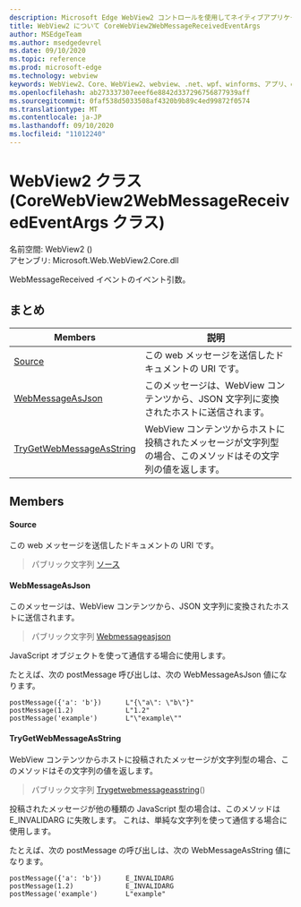 ```yaml
---
description: Microsoft Edge WebView2 コントロールを使用してネイティブアプリケーションに web 技術 (HTML、CSS、JavaScript) を埋め込む
title: WebView2 について CoreWebView2WebMessageReceivedEventArgs
author: MSEdgeTeam
ms.author: msedgedevrel
ms.date: 09/10/2020
ms.topic: reference
ms.prod: microsoft-edge
ms.technology: webview
keywords: WebView2、Core、WebView2、webview、.net、wpf、winforms、アプリ、edge、CoreWebView2、CoreWebView2Controller、browser control、edge html、Microsoft の WebView2。 CoreWebView2WebMessageReceivedEventArgs。
ms.openlocfilehash: ab273337307eeef6e8842d337296756877939aff
ms.sourcegitcommit: 0faf538d5033508af4320b9b89c4ed99872f0574
ms.translationtype: MT
ms.contentlocale: ja-JP
ms.lasthandoff: 09/10/2020
ms.locfileid: "11012240"
---
```

# WebView2 クラス (CoreWebView2WebMessageReceivedEventArgs クラス) 

名前空間: WebView2 () \
アセンブリ: Microsoft.Web.WebView2.Core.dll

WebMessageReceived イベントのイベント引数。

## まとめ

 Members                        | 説明
--------------------------------|---------------------------------------------
[Source](#source) | この web メッセージを送信したドキュメントの URI です。
[WebMessageAsJson](#webmessageasjson) | このメッセージは、WebView コンテンツから、JSON 文字列に変換されたホストに送信されます。
[TryGetWebMessageAsString](#trygetwebmessageasstring) | WebView コンテンツからホストに投稿されたメッセージが文字列型の場合、このメソッドはその文字列の値を返します。

## Members

#### Source 

この web メッセージを送信したドキュメントの URI です。

> パブリック文字列 [ソース](#source)

#### WebMessageAsJson 

このメッセージは、WebView コンテンツから、JSON 文字列に変換されたホストに送信されます。

> パブリック文字列 [Webmessageasjson](#webmessageasjson)

JavaScript オブジェクトを使って通信する場合に使用します。

たとえば、次の postMessage 呼び出しは、次の WebMessageAsJson 値になります。

```
postMessage({'a': 'b'})      L"{\"a\": \"b\"}"
postMessage(1.2)             L"1.2"
postMessage('example')       L"\"example\""
```

#### TryGetWebMessageAsString 

WebView コンテンツからホストに投稿されたメッセージが文字列型の場合、このメソッドはその文字列の値を返します。

> パブリック文字列 [Trygetwebmessageasstring](#trygetwebmessageasstring)()

投稿されたメッセージが他の種類の JavaScript 型の場合は、このメソッドは E_INVALIDARG に失敗します。 これは、単純な文字列を使って通信する場合に使用します。

たとえば、次の postMessage の呼び出しは、次の WebMessageAsString 値になります。

```
postMessage({'a': 'b'})      E_INVALIDARG
postMessage(1.2)             E_INVALIDARG
postMessage('example')       L"example"
```

